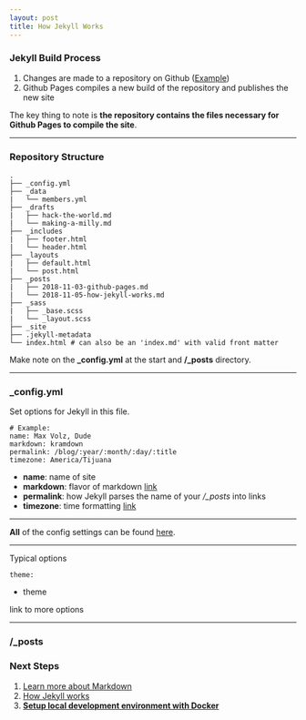 ```yaml
---
layout: post
title: How Jekyll Works
---
```



### Jekyll Build Process

1. Changes are made to a repository on Github ([Example](https://github.com/MaxwellVolz/maxwellvolz.github.io))
2. Github Pages compiles a new build of the repository and publishes the new site

The key thing to note is **the repository contains the files necessary for Github Pages to compile the site**.

---

### Repository Structure

~~~~~~
.
├── _config.yml
├── _data
|   └── members.yml
├── _drafts
|   ├── hack-the-world.md
|   └── making-a-milly.md
├── _includes
|   ├── footer.html
|   └── header.html
├── _layouts
|   ├── default.html
|   └── post.html
├── _posts
|   ├── 2018-11-03-github-pages.md
|   └── 2018-11-05-how-jekyll-works.md
├── _sass
|   ├── _base.scss
|   └── _layout.scss
├── _site
├── .jekyll-metadata
└── index.html # can also be an 'index.md' with valid front matter
~~~~~~

Make note on the **_config.yml** at the start and  **/_posts** directory.

---

### _config.yml

Set options for Jekyll in this file. 
~~~~~~
# Example:
name: Max Volz, Dude
markdown: kramdown
permalink: /blog/:year/:month/:day/:title
timezone: America/Tijuana
~~~~~~

* **name**: name of site
* **markdown**: flavor of markdown [link](https://github.com/commonmark/commonmark/wiki/markdown-flavors)
* **permalink**: how Jekyll parses the name of your */_posts* into links
* **timezone**: time formatting [link](https://en.wikipedia.org/wiki/List_of_tz_database_time_zones)

---

**All** of the config settings can be found [here](https://jekyllrb.com/docs/configuration/options/).

---

Typical options
~~~~~~
theme: 
~~~~~~
* theme


link to more options

---

### /_posts



### Next Steps
1. [Learn more about Markdown](/blog/2018/11/04/markdown)
2. [How Jekyll works](/blog/2018/11/05/how-jekyll-works)
3. **[Setup local development environment with Docker](/blog/2018/11/06/local-jekyll-with-docker)**
